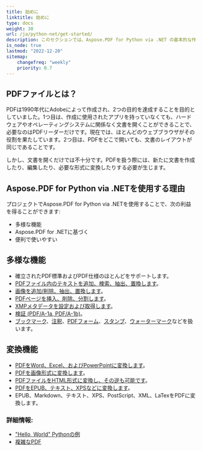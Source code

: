 ```yaml
---
title: 始めに
linktitle: 始めに
type: docs
weight: 30
url: /ja/python-net/get-started/
description: このセクションでは、Aspose.PDF for Python via .NET の基本的な作業原則について説明します。Pythonライブラリは、多様な機能をサポートしています。
is_node: true
lastmod: "2022-12-20"
sitemap:
    changefreq: "weekly"
    priority: 0.7
---
```


## PDFファイルとは？

PDFは1990年代にAdobeによって作成され、2つの目的を達成することを目的としていました。1つ目は、作成に使用されたアプリを持っていなくても、ハードウェアやオペレーティングシステムに関係なく文書を開くことができることで、必要なのはPDFリーダーだけです。現在では、ほとんどのウェブブラウザがその役割を果たしています。2つ目は、PDFをどこで開いても、文書のレイアウトが同じであることです。

しかし、文書を開くだけでは不十分です。PDFを扱う際には、新たに文書を作成したり、編集したり、必要な形式に変換したりする必要が生じます。

## Aspose.PDF for Python via .NETを使用する理由

プロジェクトでAspose.PDF for Python via .NETを使用することで、次の利益を得ることができます:

- 多様な機能
- Aspose.PDF for .NETに基づく
- 便利で使いやすい

## 多様な機能

- 確立されたPDF標準およびPDF仕様のほとんどをサポートします。
- [PDFファイル内のテキストを追加、検索、抽出、置換します]()。
- [画像を追加/削除、抽出、置換します]()。
- [PDFページを挿入、削除、分割します]()。
- [XMPメタデータを設定および取得します]()。
- [検証 (PDF/A-1a, PDF/A-1b)]()。
- [ブックマーク]()、[注釈]()、[PDFフォーム]()、[スタンプ]()、[ウォーターマーク]()などを扱います。

## 変換機能

- [PDFをWord、Excel、およびPowerPointに変換します](/pdf/ja/python-net/convert-pdf-to-word/)。
- [PDFを画像形式に変換します](/pdf/ja/python-net/convert-pdf-to-images-format/)。
- [PDFファイルをHTML形式に変換し、その逆も可能です](/pdf/ja//python-net/convert-pdf-to-html/)。
- [PDFをEPUB、テキスト、XPSなどに変換します](/pdf/ja/python-net/convert-pdf-to-other-files/)。
- EPUB、Markdown、テキスト、XPS、PostScript、XML、LaTexをPDFに変換します。


### 詳細情報:

- ["Hello, World" Pythonの例](/pdf/ja/python-net/hello-world-example/)
- [複雑なPDF](/pdf/ja/python-net/complex-pdf-example/)